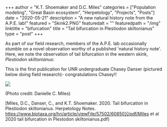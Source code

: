 +++
author = "K.T. Shoemaker and D.C. Miles"
categories = ["Population modeling", "Great Basin ecosystem", "Herpetology", "Projects", "Posts"]
date = "2020-05-21"
description = "A new natural history note from the A.P.E. lab!"
featured = "Skink2.PNG"
featuredalt = ""
featuredpath = "/img"
linktitle = "bifurcation"
title = "Tail bifurcation in Plestiodon skiltonianus"
type = "post"
+++

As part of our field research, members of the A.P.E. lab occasionally stumble on a novel observation worthy of a published 'natural history note'. Here, we note the observation of tail bifurcation in the western skink, *Plestiodon skiltonianus*:

This is the first publication for UNR undergraduate Chasey Danser (pictured below doing field research)- congratulations Chasey!!

![](/img/chasey1.jpg)

(Photo credit: Danielle C. Miles)


[Miles, D.C., Danser, C., and K.T. Shoemaker. 2020. Tail bifurcation in Plestiodon skiltonianus. Herpetology Notes. https://www.biotaxa.org/hn/article/viewFile/57502/60850](/pdf/Miles et al 2020 tail bifurcation in Plestodon skiltonianus.pdf)
